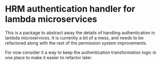 # HRM authentication handler for lambda microservices

This is a package to abstract away the details of handling authentication in lambda microservices. It is currently a bit of a mess, and needs to be refactored along with the rest of the permission system improvements.

For now consider it a way to keep the authentication transformation logic in one place to make it easier to refactor later.
